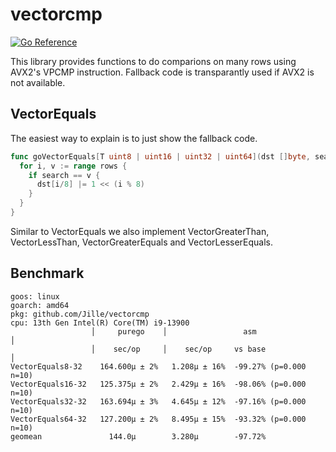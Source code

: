 # vectorcmp

[![Go Reference](https://pkg.go.dev/badge/github.com/Jille/vectorcmp.svg)](https://pkg.go.dev/github.com/Jille/vectorcmp)

This library provides functions to do comparions on many rows using AVX2's VPCMP instruction. Fallback code is transparantly used if AVX2 is not available.

## VectorEquals

The easiest way to explain is to just show the fallback code.

```go
func goVectorEquals[T uint8 | uint16 | uint32 | uint64](dst []byte, search T, rows []T) {
  for i, v := range rows {
    if search == v {
      dst[i/8] |= 1 << (i % 8)
    }
  }
}
```

Similar to VectorEquals we also implement VectorGreaterThan, VectorLessThan, VectorGreaterEquals and VectorLesserEquals.

## Benchmark

```
goos: linux
goarch: amd64
pkg: github.com/Jille/vectorcmp
cpu: 13th Gen Intel(R) Core(TM) i9-13900
                  │     purego    │                 asm                  │
                  │    sec/op     │    sec/op     vs base                │
VectorEquals8-32    164.600µ ± 2%   1.208µ ± 16%  -99.27% (p=0.000 n=10)
VectorEquals16-32   125.375µ ± 2%   2.429µ ± 16%  -98.06% (p=0.000 n=10)
VectorEquals32-32   163.694µ ± 3%   4.645µ ± 12%  -97.16% (p=0.000 n=10)
VectorEquals64-32   127.200µ ± 2%   8.495µ ± 15%  -93.32% (p=0.000 n=10)
geomean               144.0µ        3.280µ        -97.72%
```
